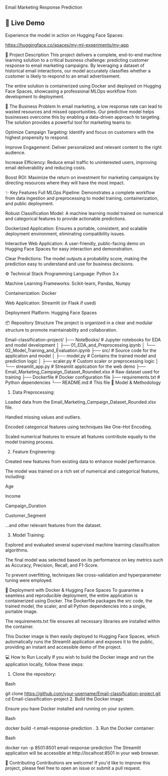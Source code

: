 Email Marketing Response Prediction
## 🚀 Live Demo

Experience the model in action on Hugging Face Spaces:

https://huggingface.co/spaces/my-ml-experiments/my-app

📄 Project Description
This project delivers a complete, end-to-end machine learning solution to a critical business challenge: predicting customer response to email marketing campaigns. By leveraging a dataset of historical email interactions, our model accurately classifies whether a customer is likely to respond to an email advertisement.

The entire solution is containerized using Docker and deployed on Hugging Face Spaces, showcasing a professional MLOps workflow from development to deployment.

🎯 The Business Problem
In email marketing, a low response rate can lead to wasted resources and missed opportunities. Our predictive model helps businesses overcome this by enabling a data-driven approach to targeting. The solution provides a powerful tool for marketing teams to:

Optimize Campaign Targeting: Identify and focus on customers with the highest propensity to respond.

Improve Engagement: Deliver personalized and relevant content to the right audience.

Increase Efficiency: Reduce email traffic to uninterested users, improving email deliverability and reducing costs.

Boost ROI: Maximize the return on investment for marketing campaigns by directing resources where they will have the most impact.

✨ Key Features
Full MLOps Pipeline: Demonstrates a complete workflow from data ingestion and preprocessing to model training, containerization, and public deployment.

Robust Classification Model: A machine learning model trained on numerical and categorical features to provide actionable predictions.

Dockerized Application: Ensures a portable, consistent, and scalable deployment environment, eliminating compatibility issues.

Interactive Web Application: A user-friendly, public-facing demo on Hugging Face Spaces for easy interaction and demonstration.

Clear Predictions: The model outputs a probability score, making the prediction easy to understand and use for business decisions.

⚙️ Technical Stack
Programming Language: Python 3.x

Machine Learning Frameworks: Scikit-learn, Pandas, Numpy

Containerization: Docker

Web Application: Streamlit (or Flask if used)

Deployment Platform: Hugging Face Spaces

📦 Repository Structure
The project is organized in a clear and modular structure to promote maintainability and collaboration.

Email-classification-project/
├── NoteBooks/                     # Jupyter notebooks for EDA and model development
│   ├── 01_EDA_and_Preprocessing.ipynb
│   └── 02_Model_Training_and_Evaluation.ipynb
├── src/                           # Source code for the application and model
│   ├── model.py                   # Contains the trained model and prediction logic
│   ├── scaler.py                  # Custom scaler or preprocessing logic
│   └── streamlit_app.py           # Streamlit application for the web demo
├── Email_Marketing_Campaign_Dataset_Rounded.xlsx  # Raw dataset used for training
├── Dockerfile                     # Docker configuration file
├── requirements.txt               # Python dependencies
└── README.md                      # This file
🧠 Model & Methodology
1. Data Preprocessing:

Loaded data from the Email_Marketing_Campaign_Dataset_Rounded.xlsx file.

Handled missing values and outliers.

Encoded categorical features using techniques like One-Hot Encoding.

Scaled numerical features to ensure all features contribute equally to the model training process.

2. Feature Engineering:

Created new features from existing data to enhance model performance.

The model was trained on a rich set of numerical and categorical features, including:

Age

Income

Campaign_Duration

Customer_Segment

...and other relevant features from the dataset.

3. Model Training:

Explored and evaluated several supervised machine learning classification algorithms.

The final model was selected based on its performance on key metrics such as Accuracy, Precision, Recall, and F1-Score.

To prevent overfitting, techniques like cross-validation and hyperparameter tuning were employed.

🐳 Deployment with Docker & Hugging Face Spaces
To guarantee a seamless and reproducible deployment, the entire application is containerized using Docker. The Dockerfile packages the src code, the trained model, the scaler, and all Python dependencies into a single, portable image.

The requirements.txt file ensures all necessary libraries are installed within the container.

This Docker image is then easily deployed to Hugging Face Spaces, which automatically runs the Streamlit application and exposes it to the public, providing an instant and accessible demo of the project.

💻 How to Run Locally
If you wish to build the Docker image and run the application locally, follow these steps:

1. Clone the repository:

Bash

git clone https://github.com/your-username/Email-classification-project.git
cd Email-classification-project
2. Build the Docker image:

Ensure you have Docker installed and running on your system.

Bash

docker build -t email-response-prediction .
3. Run the Docker container:

Bash

docker run -p 8501:8501 email-response-prediction
The Streamlit application will be accessible at http://localhost:8501 in your web browser.

🤝 Contributing
Contributions are welcome! If you'd like to improve this project, please feel free to open an issue or submit a pull request.
